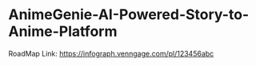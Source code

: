 # AnimeGenie-AI-Powered-Story-to-Anime-Platform
RoadMap Link: https://infograph.venngage.com/pl/123456abc
